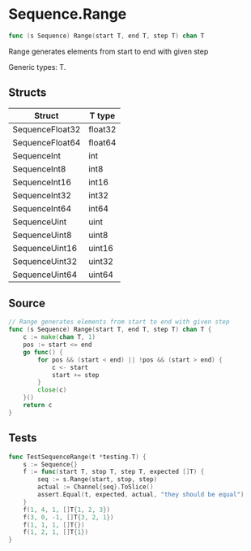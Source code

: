 # Sequence.Range

```go
func (s Sequence) Range(start T, end T, step T) chan T
```

Range generates elements from start to end with given step

Generic types: T.

## Structs

| Struct | T type |
| ------ | ------ |
| SequenceFloat32 | float32 |
| SequenceFloat64 | float64 |
| SequenceInt | int |
| SequenceInt8 | int8 |
| SequenceInt16 | int16 |
| SequenceInt32 | int32 |
| SequenceInt64 | int64 |
| SequenceUint | uint |
| SequenceUint8 | uint8 |
| SequenceUint16 | uint16 |
| SequenceUint32 | uint32 |
| SequenceUint64 | uint64 |

## Source

```go
// Range generates elements from start to end with given step
func (s Sequence) Range(start T, end T, step T) chan T {
	c := make(chan T, 1)
	pos := start <= end
	go func() {
		for pos && (start < end) || !pos && (start > end) {
			c <- start
			start += step
		}
		close(c)
	}()
	return c
}
```

## Tests

```go
func TestSequenceRange(t *testing.T) {
	s := Sequence{}
	f := func(start T, stop T, step T, expected []T) {
		seq := s.Range(start, stop, step)
		actual := Channel{seq}.ToSlice()
		assert.Equal(t, expected, actual, "they should be equal")
	}
	f(1, 4, 1, []T{1, 2, 3})
	f(3, 0, -1, []T{3, 2, 1})
	f(1, 1, 1, []T{})
	f(1, 2, 1, []T{1})
}
```